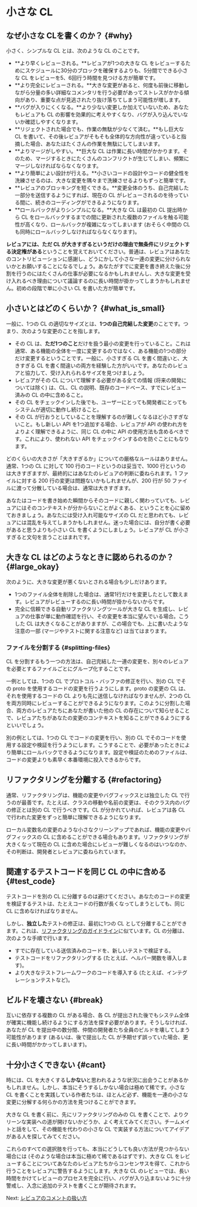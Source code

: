 # 小さな CL



## なぜ小さな CLを書くのか？ {#why}

小さく、シンプルな CL とは、次のような CL のことです。

-   **より早くレビューされる。**レビュアが1つの大きな CL をレビューするためにスケジュールに30分のブロックを確保するよりも、5分間でできる小さな CL をレビューを5、6回行う時間を見つける方が簡単です。
-   **より完全にレビューされる。**大きな変更があると、何度も前後に移動しながら分量の多い詳細なコメンタリを行う必要があってストレスがかかる傾向があり、重要な点が見逃されたり抜け落ちてしまう可能性が増します。
-   **バグが入りにくくなる。**より少ない変更しか加えていないため、あなたもレビュアも CL の影響を効果的に考えやすくなり、バグが入り込んでいないか確認しやすくなります。
-   **リジェクトされた場合でも、作業の無駄が少なくて済む。**もし巨大な CL を書いて、その後レビュアがそもそも全体的な方向性が違っていると指摘した場合、あなたはたくさんの作業を無駄にしてしまいます。
-   **よりマージがしやすい。**巨大な CL は作業に長い時間がかかります。そのため、マージするときにたくさんのコンフリクトが生じてしまい、頻繁にマージしなければならなくなります。
-   **より簡単によい設計が行える。**小さいコードの設計やコードの健全性を洗練させるのは、大きな変更を隅々まで洗練させるよりもずっと簡単です。
-   **レビュアのブロッキングを短くできる。**変更全体のうち、自己完結した一部分を送信するようにすれば、現在の CL がレビューされるのを待っている間に、続きのコーディングができるようになります。
-   **ロールバックがよりシンプルになる。**大きな CL は最初の CL 提出時から CL をロールバックするまでの間に更新された複数のファイルを触る可能性が高くなり、ロールバックが複雑になってしまいます (おそらく中間の CL も同時にロールバックしなければならなくなります)。

**レビュアには、ただ CL が大きすぎるというだけの理由で無条件にリジェクトする決定権がある**ということを覚えておいてください。普通は、レビュアはあなたのコントリビューションに感謝し、どうにかして小さな一連の変更に分けられないかとお願いすることになるでしょう。あなたがすでに変更を書き終えた後に分割を行うのにはたくさんの仕事が必要になるかもしれませんし、大きな変更を受け入れるべき理由について議論するのに長い時間が掛かってしまうかもしれません。初めの段階で単に小さい CL を書いた方が簡単です。

## 小さいとはどのくらいか？ {#what_is_small}

一般に、1つの CL の適切なサイズとは、**1つの自己完結した変更**のことです。つまり、次のような変更のことを指します。

-   その CL は、**ただ1つのこと**だけを扱う最小の変更を行っていること。これは通常、ある機能の全体を一度に変更するのではなく、ある機能の1つの部分だけ変更するということです。一般に、小さすぎる CL を書く間違いと、大きすぎる CL を書く間違いの両方を経験した方がいいです。あなたのレビュアと協力して、受け入れられるサイズを見つけましょう。
-   レビュアがその CL について理解する必要がある全ての情報 (将来の開発については除く) は、CL、CL の説明、既存のコードベース、すでにレビュー済みの CL の中に含めること。
-   その CL をチェックインした後でも、ユーザーにとっても開発者にとってもシステムが適切に動作し続けること。
-   その CL が行おうとしていることを理解するのが難しくなるほど小さすぎないこと。もし新しい API を1つ追加する場合、レビュアが API の使われ方をよりよく理解できるように、同じ CL の中に API の使用方法も含めるべきです。これにより、使われない API をチェックインするのを防ぐことにもなります。

どのくらいの大きさが「大きすぎるか」についての厳格なルールはありません。通常、1つの CL に対して 100 行のコードというのは妥当で、1000 行というのは大きすぎますが、最終的にはあなたのレビュアの判断に委ねられます。1 ファイルに対する 200 行の変更は問題ないかもしれませんが、200 行が 50 ファイルに渡って分散している場合は、通常は大きすぎます。

あなたはコードを書き始めた瞬間からそのコードに親しく関わっていても、レビュアにはそのコンテキストが分からないことがよくある、ということを心に留めておきましょう。あなたには受け入れ可能なサイズの CL だと思われても、レビュアには混乱を与えてしまうかもしれません。迷った場合には、自分が書く必要があると思うよりも小さい CL を書くようにしましょう。レビュアが CL が小さすぎると文句を言うことはまれです。

## 大きな CL はどのようなときに認められるのか？ {#large_okay}

次のように、大きな変更が悪くないとされる場合も少しだけあります。

-   1つのファイル全体を削除した場合は、通常1行だけを変更したとして数えます。レビュアがレビューするのに長い時間が掛からないからです。
-   完全に信頼できる自動リファクタリングツールが大きな CL を生成し、レビュアの仕事が単に動作確認を行い、その変更を本当に望んでいる場合。こうした CL は大きくなることがありますが、この場合でも、上に書いたような注意の一部 (マージやテストに関する注意など) は当てはまります。

### ファイルを分割する {#splitting-files}

CL を分割するもう一つの方法は、自己完結した一連の変更を、別々のレビュアを必要とするファイルごとにグループ化することです。

一例としては、1つの CL でプロトコル・バッファの修正を行い、別の CL でその proto を使用するコードの変更を行うようにします。proto の変更の CL は、それを使用するコードの CL よりも先に送信しなければなりませんが、2つの CL を両方同時にレビューすることができるようになります。このように分割した場合、両方のレビュアたちにあなたが書いた他の CL の存在について知らせることで、レビュアたちがあなたの変更のコンテキストを知ることができるようにするといいでしょう。 

別の例としては、1つの CL でコードの変更を行い、別の CL でそのコードを使用する設定や検証を行うようにします。こうすることで、必要があったときにより簡単にロールバックできるようになります。設定や検証のためのファイルは、コードの変更よりも素早く本番環境に投入できるからです。

## リファクタリングを分離する {#refactoring}

通常、リファクタリングは、機能の変更やバグフィックスとは独立した CL で行うのが最善です。たとえば、クラスの移動や名前の変更は、そのクラス内のバグの修正とは別の CL で行うべきです。CL が分かれていれば、レビュアは各 CL で行われた変更をずっと簡単に理解できるようになります。

ローカル変数名の変更のような小さなクリーンアップであれば、機能の変更やバグフィックスの CL に含めることができる場合もあります。リファクタリングが大きくなって現在の CL に含めた場合にレビューが難しくなるのはいつなのか、その判断は、開発者とレビュアに委ねられています。

## 関連するテストコードを同じ CL の中に含める {#test_code}

テストコードを別の CL に分離するのは避けてください。あなたのコードの変更を検証するテストは、たとえコードの行数が長くなってしまうとしても、同じ CL に含めなければなりません。

しかし、**独立した**テストの修正は、最初に1つの CL として分離することができます。これは、[リファクタリングのガイドライン](#refactoring)に似ています。CL の分離は、次のような手順で行います。

*   すでに存在している送信済みのコードを、新しいテストで検証する。
*   テストコードをリファクタリングする (たとえば、ヘルパー関数を導入します)。
*   より大きなテストフレームワークのコードを導入する (たとえば、インテグレーションテストなど)。

## ビルドを壊さない {#break}

互いに依存する複数の CL がある場合、各 CL が提出された後でもシステム全体が確実に機能し続けるようにする方法を探す必要があります。そうしなければ、あなたが CL を提出中の数分間、仲間の開発者たち全員のビルドを壊してしまう可能性があります (あるいは、後で提出した CL が予期せず誤っていた場合、更に長い時間がかかってしまいます)。

## 十分小さくできない {#cant}

時には、CL を大きくする**しかない**と思われるような状況に出会うことがあるかもしれません。しかし、本当にそうするしかない場合は極めて稀です。小さな CL を書くことを実践している作者たちは、ほとんど必ず、機能を一連の小さな変更に分解する何らかの方法を見つけることができます。

大きな CL を書く前に、先にリファクタリングのみの CL を書くことで、よりクリーンな実装への道が開けないかどうか、よく考えてみてください。チームメイトと話をして、その機能を代わりの小さな CL で実装する方法についてアイデアがある人を探してみてください。

これらのすべての選択肢を行っても、本当にどうしても良い方法が見つからない場合には (そのような場合は本当に極めて稀であるはずです)、大きな CL をレビューすることについてあなたのレビュアたちからコンセンサスを得て、これから行うことをレビュアに警告するようにします。大きな CL のレビューでは、長い時間をかけてレビューのプロセスを完全に行い、バグが入り込まないように十分警戒し、入念に追加のテストを書くことが期待されます。

Next: [レビュアのコメントの扱い方](handling-comments.md)

